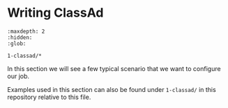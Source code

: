 # Writing ClassAd

```{toctree}
:maxdepth: 2
:hidden:
:glob:

1-classad/*
```

In this section we will see a few typical scenario that we want to configure our job.

Examples used in this section can also be found under `1-classad/` in this repository relative to this file.
